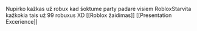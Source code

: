 Nupirko kažkas už robux kad šoktume party padarė visiem RobloxStarvita kažkokia tais už 99 robuxus XD
[[Roblox žaidimas]] [[Presentation Excerience]]